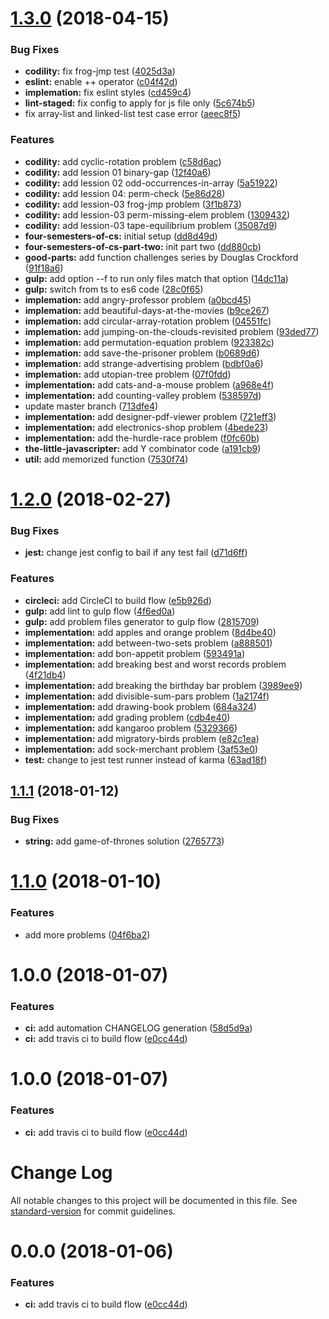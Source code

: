 <a name="1.3.0"></a>
# [1.3.0](https://github.com/somallg/hacker-rank/compare/v1.2.0...v1.3.0) (2018-04-15)


### Bug Fixes

* **codility:** fix frog-jmp test ([4025d3a](https://github.com/somallg/hacker-rank/commit/4025d3a))
* **eslint:** enable ++ operator ([c04f42d](https://github.com/somallg/hacker-rank/commit/c04f42d))
* **implemation:** fix eslint styles ([cd459c4](https://github.com/somallg/hacker-rank/commit/cd459c4))
* **lint-staged:** fix config to apply for js file only ([5c674b5](https://github.com/somallg/hacker-rank/commit/5c674b5))
* fix array-list and linked-list test case error ([aeec8f5](https://github.com/somallg/hacker-rank/commit/aeec8f5))


### Features

* **codility:** add cyclic-rotation problem ([c58d6ac](https://github.com/somallg/hacker-rank/commit/c58d6ac))
* **codility:** add lession 01 binary-gap ([12f40a6](https://github.com/somallg/hacker-rank/commit/12f40a6))
* **codility:** add lession 02 odd-occurrences-in-array ([5a51922](https://github.com/somallg/hacker-rank/commit/5a51922))
* **codility:** add lession 04: perm-check ([5e86d28](https://github.com/somallg/hacker-rank/commit/5e86d28))
* **codility:** add lession-03 frog-jmp problem ([3f1b873](https://github.com/somallg/hacker-rank/commit/3f1b873))
* **codility:** add lession-03 perm-missing-elem problem ([1309432](https://github.com/somallg/hacker-rank/commit/1309432))
* **codility:** add lession-03 tape-equilibrium problem ([35087d9](https://github.com/somallg/hacker-rank/commit/35087d9))
* **four-semesters-of-cs:** initial setup ([dd8d49d](https://github.com/somallg/hacker-rank/commit/dd8d49d))
* **four-semesters-of-cs-part-two:** init part two ([dd880cb](https://github.com/somallg/hacker-rank/commit/dd880cb))
* **good-parts:** add function challenges series by Douglas Crockford ([91f18a6](https://github.com/somallg/hacker-rank/commit/91f18a6))
* **gulp:** add option --f to run only files match that option ([14dc11a](https://github.com/somallg/hacker-rank/commit/14dc11a))
* **gulp:** switch from ts to es6 code ([28c0f65](https://github.com/somallg/hacker-rank/commit/28c0f65))
* **implemation:** add angry-professor problem ([a0bcd45](https://github.com/somallg/hacker-rank/commit/a0bcd45))
* **implemation:** add beautiful-days-at-the-movies ([b9ce267](https://github.com/somallg/hacker-rank/commit/b9ce267))
* **implemation:** add circular-array-rotation problem ([04551fc](https://github.com/somallg/hacker-rank/commit/04551fc))
* **implemation:** add jumping-on-the-clouds-revisited problem ([93ded77](https://github.com/somallg/hacker-rank/commit/93ded77))
* **implemation:** add permutation-equation problem ([923382c](https://github.com/somallg/hacker-rank/commit/923382c))
* **implemation:** add save-the-prisoner problem ([b0689d6](https://github.com/somallg/hacker-rank/commit/b0689d6))
* **implemation:** add strange-advertising problem ([bdbf0a6](https://github.com/somallg/hacker-rank/commit/bdbf0a6))
* **implemation:** add utopian-tree problem ([07f0fdd](https://github.com/somallg/hacker-rank/commit/07f0fdd))
* **implementation:** add cats-and-a-mouse problem ([a968e4f](https://github.com/somallg/hacker-rank/commit/a968e4f))
* **implementation:** add counting-valley problem ([538597d](https://github.com/somallg/hacker-rank/commit/538597d))
* update master branch ([713dfe4](https://github.com/somallg/hacker-rank/commit/713dfe4))
* **implementation:** add designer-pdf-viewer problem ([721eff3](https://github.com/somallg/hacker-rank/commit/721eff3))
* **implementation:** add electronics-shop problem ([4bede23](https://github.com/somallg/hacker-rank/commit/4bede23))
* **implementation:** add the-hurdle-race problem ([f0fc60b](https://github.com/somallg/hacker-rank/commit/f0fc60b))
* **the-little-javascripter:** add Y combinator code ([a191cb9](https://github.com/somallg/hacker-rank/commit/a191cb9))
* **util:** add memorized function ([7530f74](https://github.com/somallg/hacker-rank/commit/7530f74))

<a name="1.2.0"></a>
# [1.2.0](https://github.com/somallg/hacker-rank/compare/v1.1.1...v1.2.0) (2018-02-27)


### Bug Fixes

* **jest:** change jest config to bail if any test fail ([d71d6ff](https://github.com/somallg/hacker-rank/commit/d71d6ff))


### Features

* **circleci:** add CircleCI to build flow ([e5b926d](https://github.com/somallg/hacker-rank/commit/e5b926d))
* **gulp:** add lint to gulp flow ([4f6ed0a](https://github.com/somallg/hacker-rank/commit/4f6ed0a))
* **gulp:** add problem files generator to gulp flow ([2815709](https://github.com/somallg/hacker-rank/commit/2815709))
* **implementation:** add apples and orange problem ([8d4be40](https://github.com/somallg/hacker-rank/commit/8d4be40))
* **implementation:** add between-two-sets problem ([a888501](https://github.com/somallg/hacker-rank/commit/a888501))
* **implementation:** add bon-appetit problem ([593491a](https://github.com/somallg/hacker-rank/commit/593491a))
* **implementation:** add breaking best and worst records problem ([4f21db4](https://github.com/somallg/hacker-rank/commit/4f21db4))
* **implementation:** add breaking the birthday bar problem ([3989ee9](https://github.com/somallg/hacker-rank/commit/3989ee9))
* **implementation:** add divisible-sum-pars problem ([1a2174f](https://github.com/somallg/hacker-rank/commit/1a2174f))
* **implementation:** add drawing-book problem ([684a324](https://github.com/somallg/hacker-rank/commit/684a324))
* **implementation:** add grading problem ([cdb4e40](https://github.com/somallg/hacker-rank/commit/cdb4e40))
* **implementation:** add kangaroo problem ([5329366](https://github.com/somallg/hacker-rank/commit/5329366))
* **implementation:** add migratory-birds problem ([e82c1ea](https://github.com/somallg/hacker-rank/commit/e82c1ea))
* **implementation:** add sock-merchant problem ([3af53e0](https://github.com/somallg/hacker-rank/commit/3af53e0))
* **test:** change to jest test runner instead of karma ([63ad18f](https://github.com/somallg/hacker-rank/commit/63ad18f))

<a name="1.1.1"></a>
## [1.1.1](https://github.com/somallg/hacker-rank/compare/v1.1.0...v1.1.1) (2018-01-12)


### Bug Fixes

* **string:** add game-of-thrones solution ([2765773](https://github.com/somallg/hacker-rank/commit/2765773))

<a name="1.1.0"></a>
# [1.1.0](https://github.com/somallg/hacker-rank/compare/v1.0.0...v1.1.0) (2018-01-10)


### Features

* add more problems ([04f6ba2](https://github.com/somallg/hacker-rank/commit/04f6ba2))

<a name="1.0.0"></a>
# 1.0.0 (2018-01-07)


### Features

* **ci:** add automation CHANGELOG generation ([58d5d9a](https://github.com/somallg/hacker-rank/commit/58d5d9a))
* **ci:** add travis ci to build flow ([e0cc44d](https://github.com/somallg/hacker-rank/commit/e0cc44d))

<a name="1.0.0"></a>
# 1.0.0 (2018-01-07)


### Features

* **ci:** add travis ci to build flow ([e0cc44d](https://github.com/somallg/hacker-rank/commit/e0cc44d))

# Change Log

All notable changes to this project will be documented in this file. See [standard-version](https://github.com/conventional-changelog/standard-version) for commit guidelines.

<a name="0.0.0"></a>
# 0.0.0 (2018-01-06)


### Features

* **ci:** add travis ci to build flow ([e0cc44d](https://github.com/somallg/hacker-rank/commit/e0cc44d))

